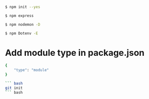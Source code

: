 ``` bash
$ npm init --yes
```
``` bash
$ npm express
```
``` bash
$ npm nodemon -D
```
``` bash
$ npm Dotenv -E
```

# Add module type in package.json

``` bash
{
    "type": "module"
}

``` bash
git init
``` bash